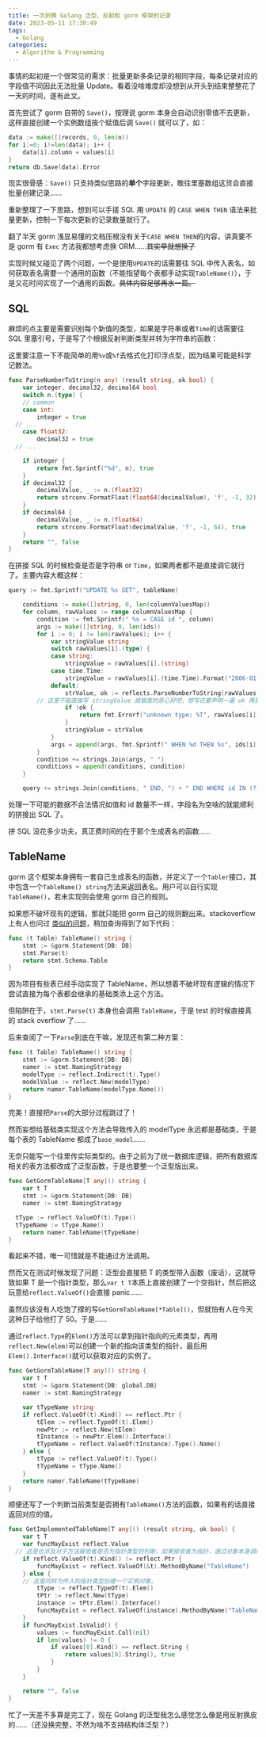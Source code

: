 ```yaml
---
title: 一次折腾 Golang 泛型、反射和 gorm 框架的记录
date: 2023-05-11 17:30:49
tags:
  - Golang
categories:
  - Algorithm & Programming
---
```


事情的起初是一个很常见的需求：批量更新多条记录的相同字段，每条记录对应的字段值不同因此无法批量 Update。看着没啥难度却没想到从开头到结束整整花了一天的时间，遂有此文。

首先尝试了 gorm 自带的 `Save()`，按理说 gorm 本身会自动识别零值不去更新，这样直接创建一个实例数组挨个赋值后调 `Save()` 就可以了，如：

```go
data := make([]records, 0, len(n))
for i:=0; i!=len(data); i++ {
    data[i].column = values[i]
}
return db.Save(data).Error
```

现实很骨感：`Save()` 只支持类似思路的**单个**字段更新，敢往里塞数组这货会直接批量创建记录……

重新整理了一下思路，想到可以手搓 SQL 用 `UPDATE` 的 `CASE WHEN THEN` 语法来批量更新，控制一下每次更新的记录数量就行了。

翻了半天 gorm 浅显易懂的文档压根没有关于`CASE WHEN THEN`的内容，讲真要不是 gorm 有 `Exec` 方法我都想考虑换 ORM……~~其实早就想换了~~

实现时候又碰见了两个问题，一个是使用`UPDATE`的话需要往 SQL 中传入表名，如何获取表名需要一个通用的函数（不能指望每个表都手动实现`TableName()`），于是又花时间实现了一个通用的函数。~~具体内容足够再水一篇。~~

## SQL

麻烦的点主要是需要识别每个新值的类型，如果是字符串或者`Time`的话需要往 SQL 里塞引号，于是写了个根据反射判断类型并转为字符串的函数：

这里要注意一下不能简单的用`%v`或`%f`去格式化打印浮点型，因为结果可能是科学记数法。

```go
func ParseNumberToString(n any) (result string, ok bool) {
	var integer, decimal32, decimal64 bool
	switch n.(type) {
	// common
	case int:
		integer = true
  // ...
	case float32:
		decimal32 = true
  // ...

	if integer {
		return fmt.Sprintf("%d", n), true
	}
	if decimal32 {
		decimalValue, _ := n.(float32)
		return strconv.FormatFloat(float64(decimalValue), 'f', -1, 32), true
	}
	if decimal64 {
		decimalValue, _ := n.(float64)
		return strconv.FormatFloat(decimalValue, 'f', -1, 64), true
	}
	return "", false
}
```

在拼接 SQL 的时候检查是否是字符串 or `Time`，如果两者都不是直接调它就行了。主要内容大概这样：

```go
query := fmt.Sprintf("UPDATE %s SET", tableName)

	conditions := make([]string, 0, len(columnValuesMap))
	for column, rawValues := range columnValuesMap {
		condition := fmt.Sprintf(" %s = CASE id ", column)
		args := make([]string, 0, len(ids))
		for i := 0; i != len(rawValues); i++ {
			var stringValue string
			switch rawValues[i].(type) {
			case string:
				stringValue = rawValues[i].(string)
			case time.Time:
				stringValue = rawValues[i].(time.Time).Format("2006-01-02 15:04:05")
			default:
				strValue, ok := reflects.ParseNumberToString(rawValues[i])
        // 这里不能直接写 stringValue 就极度的恶心好吧，想写还要声明一遍 ok 再把:=改成=！
				if !ok {
					return fmt.Errorf("unknown type: %T", rawValues[i])
				}
				stringValue = strValue
			}
			args = append(args, fmt.Sprintf(" WHEN %d THEN %s", ids[i], stringValue))
		}
		condition += strings.Join(args, " ")
		conditions = append(conditions, condition)
	}

	query += strings.Join(conditions, " END, ") + " END WHERE id IN (?)"
```

处理一下可能的数据不合法情况如值和 id 数量不一样，字段名为空啥的就能顺利的拼接出 SQL 了。

拼 SQL 没花多少功夫，真正费时间的在于那个生成表名的函数……

## TableName

gorm 这个框架本身拥有一套自己生成表名的函数，并定义了一个`Tabler`接口，其中包含一个`TableName() string`方法来返回表名。用户可以自行实现`TableName()`，若未实现则会使用 gorm 自己的规则。

如果想不破坏现有的逻辑，那就只能把 gorm 自己的规则翻出来。stackoverflow 上有人也问过 [类似的问题](https://stackoverflow.com/questions/51999441/how-to-get-a-table-name-from-a-model-in-gorm)，稍加查询得到了如下代码：

```go
func (t Table) TableName() string {
    stmt := &gorm.Statement{DB: DB}
    stmt.Parse(t)
    return stmt.Schema.Table
}
```

因为项目有些表已经手动实现了 TableName，所以想着不破坏现有逻辑的情况下尝试直接为每个表都会继承的基础类添上这个方法。

但陷阱在于，`stmt.Parse(t)` 本身也会调用 `TableName`，于是 test 的时候直接真的 stack overflow 了……

后来查阅了一下`Parse`到底在干嘛，发现还有第二种方案：

```go
func (t Table) TableName() string {
  	stmt := &gorm.Statement{DB: DB}
    namer := stmt.NamingStrategy
    modelType := reflect.Indirect(t).Type()
    modelValue := reflect.New(modelType)
    return namer.TableName(modelType.Name())
}
```

完美！直接把`Parse`的大部分过程跳过了！

然而妄想给基础类实现这个方法会导致传入的 modelType 永远都是基础类，于是每个表的 TableName 都成了`base_model`……

无奈只能写一个往里传实际类型的。由于之前为了统一数据库逻辑，把所有数据库相关的表方法都改成了泛型函数，于是也要整一个泛型版出来。

```go
func GetGormTableName[T any]() string {
	var t T
	stmt := &gorm.Statement{DB: DB}
	namer := stmt.NamingStrategy

  tType := reflect.ValueOf(t).Type()
  tTypeName := tType.Name()
	return namer.TableName(tTypeName)
}
```

看起来不错，唯一可惜就是不能通过方法调用。

然而又在测试时候发现了问题：泛型会直接把 T 的类型带入函数（废话），这就导致如果 T 是一个指针类型，那么`var t T`本质上直接创建了一个空指针，然后把这玩意给`reflect.ValueOf()`会直接 panic……

虽然应该没有人吃饱了撑的写`GetGormTableName[*Table]()`，但就怕有人在今天这种日子给他打了 50。于是……

通过`reflect.Type`的`Elem()`方法可以拿到指针指向的元素类型，再用`reflect.New(elem)`可以创建一个新的指向该类型的指针，最后用`Elem().Interface()`就可以获取对应的实例了。

```go
func GetGormTableName[T any]() string {
	var t T
	stmt := &gorm.Statement{DB: global.DB}
	namer := stmt.NamingStrategy

	var tTypeName string
	if reflect.ValueOf(t).Kind() == reflect.Ptr {
		tElem := reflect.TypeOf(t).Elem()
		newPtr := reflect.New(tElem)
		tInstance := newPtr.Elem().Interface()
		tTypeName = reflect.ValueOf(tInstance).Type().Name()
	} else {
		tType := reflect.ValueOf(t).Type()
		tTypeName = tType.Name()
	}
	return namer.TableName(tTypeName)
}
```

顺便还写了一个判断当前类型是否拥有`TableName()`方法的函数，如果有的话直接返回对应的值。

```go
func GetImplementedTableName[T any]() (result string, ok bool) {
	var t T
	var funcMayExist reflect.Value
  // 这里也涉及对于方法接收者是否为指针类型的判断，如果接收者为指针，通过对象本身调用方法也会报错，那么直接把传入的对象取地址。
	if reflect.ValueOf(t).Kind() != reflect.Ptr {
		funcMayExist = reflect.ValueOf(&t).MethodByName("TableName")
	} else {
    // 这里同样为传入的指针类型创建一个实例对象。
		tType := reflect.TypeOf(t).Elem()
		tPtr := reflect.New(tType)
		instance := tPtr.Elem().Interface()
		funcMayExist = reflect.ValueOf(instance).MethodByName("TableName")
	}
	if funcMayExist.IsValid() {
		values := funcMayExist.Call(nil)
		if len(values) != 0 {
			if values[0].Kind() == reflect.String {
				return values[0].String(), true
			}
		}
	}

	return "", false
}
```

忙了一天差不多算是完工了，现在 Golang 的泛型我怎么感觉怎么像是用反射换皮的……（还没换完整，不然为啥不支持结构体泛型？）
